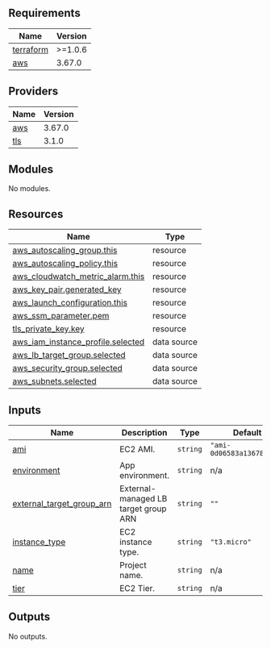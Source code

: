 <!-- BEGIN_TF_DOCS -->
## Requirements

| Name | Version |
|------|---------|
| <a name="requirement_terraform"></a> [terraform](#requirement\_terraform) | >=1.0.6 |
| <a name="requirement_aws"></a> [aws](#requirement\_aws) | 3.67.0 |

## Providers

| Name | Version |
|------|---------|
| <a name="provider_aws"></a> [aws](#provider\_aws) | 3.67.0 |
| <a name="provider_tls"></a> [tls](#provider\_tls) | 3.1.0 |

## Modules

No modules.

## Resources

| Name | Type |
|------|------|
| [aws_autoscaling_group.this](https://registry.terraform.io/providers/hashicorp/aws/3.67.0/docs/resources/autoscaling_group) | resource |
| [aws_autoscaling_policy.this](https://registry.terraform.io/providers/hashicorp/aws/3.67.0/docs/resources/autoscaling_policy) | resource |
| [aws_cloudwatch_metric_alarm.this](https://registry.terraform.io/providers/hashicorp/aws/3.67.0/docs/resources/cloudwatch_metric_alarm) | resource |
| [aws_key_pair.generated_key](https://registry.terraform.io/providers/hashicorp/aws/3.67.0/docs/resources/key_pair) | resource |
| [aws_launch_configuration.this](https://registry.terraform.io/providers/hashicorp/aws/3.67.0/docs/resources/launch_configuration) | resource |
| [aws_ssm_parameter.pem](https://registry.terraform.io/providers/hashicorp/aws/3.67.0/docs/resources/ssm_parameter) | resource |
| [tls_private_key.key](https://registry.terraform.io/providers/hashicorp/tls/latest/docs/resources/private_key) | resource |
| [aws_iam_instance_profile.selected](https://registry.terraform.io/providers/hashicorp/aws/3.67.0/docs/data-sources/iam_instance_profile) | data source |
| [aws_lb_target_group.selected](https://registry.terraform.io/providers/hashicorp/aws/3.67.0/docs/data-sources/lb_target_group) | data source |
| [aws_security_group.selected](https://registry.terraform.io/providers/hashicorp/aws/3.67.0/docs/data-sources/security_group) | data source |
| [aws_subnets.selected](https://registry.terraform.io/providers/hashicorp/aws/3.67.0/docs/data-sources/subnets) | data source |

## Inputs

| Name | Description | Type | Default | Required |
|------|-------------|------|---------|:--------:|
| <a name="input_ami"></a> [ami](#input\_ami) | EC2 AMI. | `string` | `"ami-0d06583a13678c938"` | no |
| <a name="input_environment"></a> [environment](#input\_environment) | App environment. | `string` | n/a | yes |
| <a name="input_external_target_group_arn"></a> [external\_target\_group\_arn](#input\_external\_target\_group\_arn) | External-managed LB target group ARN | `string` | `""` | no |
| <a name="input_instance_type"></a> [instance\_type](#input\_instance\_type) | EC2 instance type. | `string` | `"t3.micro"` | no |
| <a name="input_name"></a> [name](#input\_name) | Project name. | `string` | n/a | yes |
| <a name="input_tier"></a> [tier](#input\_tier) | EC2 Tier. | `string` | n/a | yes |

## Outputs

No outputs.
<!-- END_TF_DOCS -->